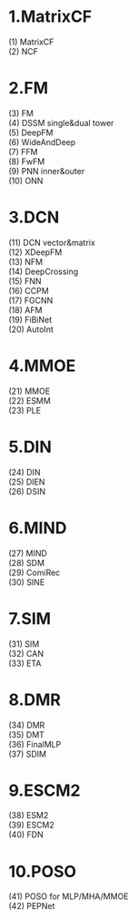 # 1.MatrixCF
(1) MatrixCF  
(2) NCF  

# 2.FM
(3) FM  
(4) DSSM    single&dual tower  
(5) DeepFM  
(6) WideAndDeep  
(7) FFM  
(8) FwFM  
(9) PNN     inner&outer  
(10) ONN  

# 3.DCN
(11) DCN     vector&matrix  
(12) XDeepFM  
(13) NFM  
(14) DeepCrossing  
(15) FNN  
(16) CCPM  
(17) FGCNN  
(18) AFM  
(19) FiBiNet  
(20) AutoInt  

# 4.MMOE
(21) MMOE  
(22) ESMM  
(23) PLE  

# 5.DIN
(24) DIN  
(25) DIEN  
(26) DSIN

# 6.MIND
(27) MIND  
(28) SDM  
(29) ComiRec  
(30) SINE

# 7.SIM
(31) SIM  
(32) CAN   
(33) ETA    

# 8.DMR
(34) DMR  
(35) DMT  
(36) FinalMLP  
(37) SDIM  

# 9.ESCM2  
(38) ESM2  
(39) ESCM2  
(40) FDN  

# 10.POSO
(41) POSO  for MLP/MHA/MMOE  
(42) PEPNet  


